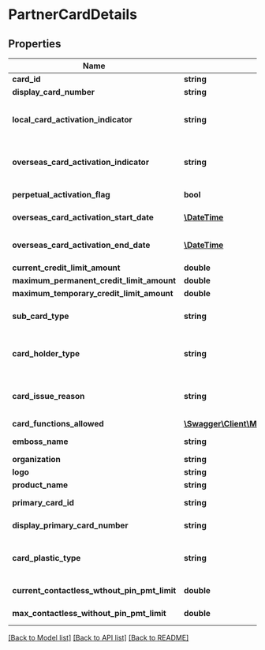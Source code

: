 # PartnerCardDetails

## Properties
Name | Type | Description | Notes
------------ | ------------- | ------------- | -------------
**card_id** | **string** | The card id  in encrypted format | 
**display_card_number** | **string** | A masked card number that can be displayed to the customer. | [optional] 
**local_card_activation_indicator** | **string** | The card activation indicator for local usage. This is a reference data field. Please use /v1/apac/utilities/referenceData/{localCardActivationIndicator} resource to get valid value of this field with description. | 
**overseas_card_activation_indicator** | **string** | The card activation indicator for overseas usage. This is a reference data field. Please use /v1/apac/utilities/referenceData/{overseasCardActivationIndicator} resource to get valid value of this field with description. | [optional] 
**perpetual_activation_flag** | **bool** | Flag to specify whether the card is activated perpetually, till card expiration | [optional] 
**overseas_card_activation_start_date** | [**\DateTime**](\DateTime.md) | Card activation start date in ISO 8601 date format YYYY-MM-DD for overseas usage. | [optional] 
**overseas_card_activation_end_date** | [**\DateTime**](\DateTime.md) | Card activation end date in ISO 8601 date format YYYY-MM-DD for overseas usage. For perpetual activation, value is card expiry date | [optional] 
**current_credit_limit_amount** | **double** | Current credit limit amount on the credit card | 
**maximum_permanent_credit_limit_amount** | **double** | Maximum permanent credit limit amount allowed on the credit card | [optional] 
**maximum_temporary_credit_limit_amount** | **double** | Maximum temporary credit limit amount allowed on the credit card | [optional] 
**sub_card_type** | **string** | Type of the card. Debit or Credit.This is a reference data field. Please use /v1/apac/utilities/referenceData/{subCardType} resource to get valid value of this field with description. | 
**card_holder_type** | **string** | Indicator to specify whether the card is primary or supplementary. This is a reference data field. Please use /v1/apac/utilities/referenceData/{cardHolderType} resource to get valid value of this field with description. | [optional] 
**card_issue_reason** | **string** | Specifies the reason for the card issuance. Applicable only for recently issued cards. This is a reference data field. Please use /v1/apac/utilities/referenceData/{cardIssueReason} resource to get valid value of this field with description. | [optional] 
**card_functions_allowed** | [**\Swagger\Client\Model\CardFunctionsAllowed[]**](CardFunctionsAllowed.md) |  | [optional] 
**emboss_name** | **string** | Name to be embossed on card.If blank, bank will assign automatically based on the market norms. | [optional] 
**organization** | **string** | Card issuing organization name | [optional] 
**logo** | **string** | Product logo to identify the product | [optional] 
**product_name** | **string** | The name of the product | [optional] 
**primary_card_id** | **string** | The primary card id in encrypted format. Applicable only for supplementary cards. | [optional] 
**display_primary_card_number** | **string** | A masked primary card number that can be displayed to the customer. Applicable only for supplementary cards. | [optional] 
**card_plastic_type** | **string** | Indicates the card plastic type used for embossing.This is a reference data field. Please use /v1/apac/utilities/referenceData/{cardPlasticType} resource to get valid value of this field with description. | [optional] 
**current_contactless_wthout_pin_pmt_limit** | **double** | Current transaction limit for the contact less payments without pin set by the customer | [optional] 
**max_contactless_without_pin_pmt_limit** | **double** | Maximum transaction limit for the contact less payments without pin | [optional] 

[[Back to Model list]](../../README.md#documentation-for-models) [[Back to API list]](../../README.md#documentation-for-api-endpoints) [[Back to README]](../../README.md)

